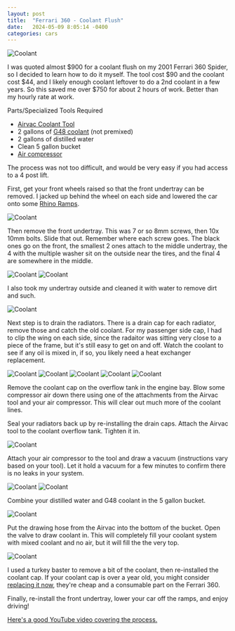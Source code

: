 ```yaml
---
layout: post
title:  "Ferrari 360 - Coolant Flush"
date:   2024-05-09 8:05:14 -0400
categories: cars
---
```


![Coolant](/images/coolant/13.jpg)

I was quoted almost $900 for a coolant flush on my 2001 Ferrari 360 Spider, so I decided to learn how to do it myself. The tool cost $90 and the coolant cost $44, and I likely enough coolant leftover to do a 2nd coolant in a few years. So this saved me over $750 for about 2 hours of work. Better than my hourly rate at work. 

Parts/Specialized Tools Required
* [Airvac Coolant Tool](https://amzn.to/3WyE82M)
* 2 gallons of [G48 coolant](https://amzn.to/44HBSIr) (not premixed)
* 2 gallons of distilled water
* Clean 5 gallon bucket
* [Air compressor](https://amzn.to/4bpRB1z)

The process was not too difficult, and would be very easy if you had access to a 4 post lift. 

First, get your front wheels raised so that the front undertray can be removed. I jacked up behind the wheel on each side and lowered the car onto some [Rhino Ramps](https://amzn.to/4bdhGki). 

![Coolant](/images/coolant/1.jpg)

Then remove the front undertray. This was 7 or so 8mm screws, then 10x 10mm bolts. Slide that out. Remember where each screw goes. The black ones go on the front, the smallest 2 ones attach to the middle undertray, the 4 with the multiple washer sit on the outside near the tires, and the final 4 are somewhere in the middle. 

![Coolant](/images/coolant/2.jpg)
![Coolant](/images/coolant/11.jpg)

I also took my undertray outside and cleaned it with water to remove dirt and such. 

![Coolant](/images/coolant/8.jpg)

Next step is to drain the radiators. There is a drain cap for each radiator, remove those and catch the old coolant. For my passenger side cap, I had to clip the wing on each side, since the radaitor was sitting very close to a piece of the frame, but it's still easy to get on and off. Watch the coolant to see if any oil is mixed in, if so, you likely need a heat exchanger replacement. 

![Coolant](/images/coolant/3.jpg)
![Coolant](/images/coolant/4.jpg)
![Coolant](/images/coolant/5.jpg)
![Coolant](/images/coolant/6.jpg)
![Coolant](/images/coolant/7.jpg)

Remove the coolant cap on the overflow tank in the engine bay. Blow some compressor air down there using one of the attachments from the Airvac tool and your air compressor. This will clear out much more of the coolant lines. 

Seal your radiators back up by re-installing the drain caps. Attach the Airvac tool to the coolant overflow tank. Tighten it in.

![Coolant](/images/coolant/9.jpg)

Attach your air compressor to the tool and draw a vacuum (instructions vary based on your tool). Let it hold a vacuum for a few minutes to confirm there is no leaks in your system. 

![Coolant](/images/coolant/14.jpg)
![Coolant](/images/coolant/10.jpg)

Combine your distilled water and G48 coolant in the 5 gallon bucket. 

![Coolant](/images/coolant/12.jpg)

Put the drawing hose from the Airvac into the bottom of the bucket. Open the valve to draw coolant in. This will completely fill your coolant system with mixed coolant and no air, but it will fill the the very top. 

![Coolant](/images/coolant/13.jpg)

I used a turkey baster to remove a bit of the coolant, then re-installed the coolant cap. If your coolant cap is over a year old, you might consider [replacing it now](https://www.ricambiamerica.com/radiator-tank-cap.html), they're cheap and a consumable part on the Ferrari 360. 

Finally, re-install the front undertray, lower your car off the ramps, and enjoy driving!

[Here's a good YouTube video covering the process.](https://www.youtube.com/watch?v=K1mkTQKiSV8)
